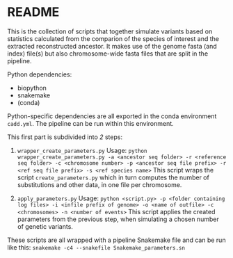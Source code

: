 # README
This is the collection of scripts that together simulate variants based on statistics calculated from the comparion of the species of interest and the extracted reconstructed ancestor. It makes use of the genome fasta (and index) file(s) but also chromosome-wide fasta files that are split in the pipeline.

Python dependencies:
- biopython
- snakemake
- (conda)

Python-specific dependencies are all exported in the conda environment `cadd.yml`. The pipeline can be run within this environment.

This first part is subdivided into _2_ steps:
1. `wrapper_create_parameters.py`
  Usage:
  `python wrapper_create_parameters.py -a <ancestor seq folder> -r <reference seq folder> -c <chromosome number> -p <ancestor seq file prefix> -r <ref seq file prefix> -s <ref species name>`
  This script wraps the script `create_parameters.py` which in turn computes the number of substitutions and other data, in one file per chromosome.

2. `apply_parameters.py`
  Usage:
  `python <script.py> -p <folder containing log files> -i <infile prefix of genome> -o <name of outfile> -c <chromosomes> -n <number of events>`
  This script applies the created parameters from the previous step, when simulating a chosen number of genetic variants.

  These scripts are all wrapped with a pipeline Snakemake file and can be run like this:
  `snakemake -c4 --snakefile Snakemake_parameters.sn`
